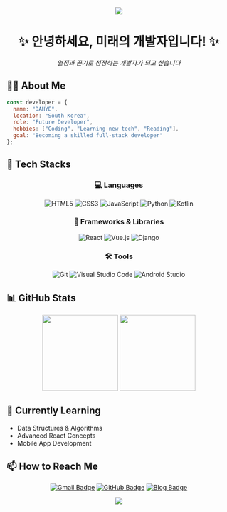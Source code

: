 <div align="center">
    <img src="https://capsule-render.vercel.app/api?type=waving&color=auto&height=200&section=header&text=Welcome%20to%20my%20GitHub!&fontSize=50&fontAlignY=40&animation=twinkling&fontColor=ffffff" />
</div>

<div align="center">
  <h1>✨ 안녕하세요, 미래의 개발자입니다! ✨</h1>
  <p><i>열정과 끈기로 성장하는 개발자가 되고 싶습니다</i></p>
</div>

## 👩‍💻 About Me

```javascript
const developer = {
  name: "DAHYE",
  location: "South Korea",
  role: "Future Developer",
  hobbies: ["Coding", "Learning new tech", "Reading"],
  goal: "Becoming a skilled full-stack developer"
};
```

## 🚀 Tech Stacks

<div align="center">

### 💻 Languages
![HTML5](https://img.shields.io/badge/HTML5-E34F26?style=flat-square&logo=HTML5&logoColor=white)
![CSS3](https://img.shields.io/badge/CSS3-1572B6?style=flat-square&logo=CSS3&logoColor=white)
![JavaScript](https://img.shields.io/badge/Javascript-F7DF1E?style=flat-square&logo=Javascript&logoColor=black)
![Python](https://img.shields.io/badge/Python-3776AB?style=flat-square&logo=Python&logoColor=white)
![Kotlin](https://img.shields.io/badge/Kotlin-7F52FF?style=flat-square&logo=Kotlin&logoColor=white)

### 🔧 Frameworks & Libraries
![React](https://img.shields.io/badge/React-61DAFB?style=flat-square&logo=React&logoColor=black)
![Vue.js](https://img.shields.io/badge/Vue.js-4FC08D?style=flat-square&logo=Vue.js&logoColor=white)
![Django](https://img.shields.io/badge/Django-092E20?style=flat-square&logo=Django&logoColor=white)

### 🛠️ Tools
![Git](https://img.shields.io/badge/Git-F05032?style=flat-square&logo=git&logoColor=white)
![Visual Studio Code](https://img.shields.io/badge/VS%20Code-007ACC?style=flat-square&logo=visual-studio-code&logoColor=white)
![Android Studio](https://img.shields.io/badge/Android%20Studio-3DDC84?style=flat-square&logo=android-studio&logoColor=white)
</div>

## 📊 GitHub Stats

<div align="center">
  <img src="https://github-readme-stats.vercel.app/api?username=yangdahyee&theme=radical&show_icons=true&hide_border=true" height="170" />
  <img src="https://github-readme-stats.vercel.app/api/top-langs/?username=yangdahyee&layout=compact&theme=radical&hide_border=true" height="170" />
</div>

## 🌱 Currently Learning

- Data Structures & Algorithms
- Advanced React Concepts
- Mobile App Development

## 📫 How to Reach Me

<div align="center">
  
[![Gmail Badge](https://img.shields.io/badge/Gmail-EA4335?style=for-the-badge&logo=Gmail&logoColor=white&link=mailto:your.email@gmail.com)](mailto:your.email@gmail.com)
[![GitHub Badge](https://img.shields.io/badge/GitHub-181717?style=for-the-badge&logo=GitHub&logoColor=white&link=https://github.com/yangdahyee)](https://github.com/yangdahyee)
[![Blog Badge](https://img.shields.io/badge/Blog-FF5722?style=for-the-badge&logo=blogger&logoColor=white&link=https://your-blog-url.com)](https://your-blog-url.com)
  
</div>

<div align="center">
    <img src="https://capsule-render.vercel.app/api?type=waving&color=auto&height=100&section=footer&animation=twinkling" />
</div>
